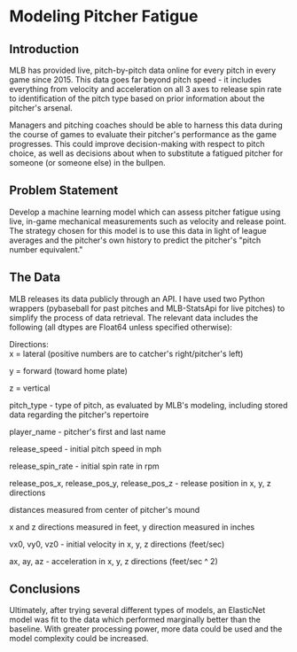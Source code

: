 # Modeling Pitcher Fatigue

## Introduction

MLB has provided live, pitch-by-pitch data online for every pitch in every game since 2015.  This data goes far beyond pitch speed - it includes everything from velocity and acceleration on all 3 axes to release spin rate to identification of the pitch type based on prior information about the pitcher's arsenal.

Managers and pitching coaches should be able to harness this data during the course of games to evaluate their pitcher's performance as the game progresses.  This could improve decision-making with respect to pitch choice, as well as decisions about when to substitute a fatigued pitcher for someone (or someone else) in the bullpen.


## Problem Statement

Develop a machine learning model which can assess pitcher fatigue using live, in-game mechanical measurements such as velocity and release point.  The strategy chosen for this model is to use this data in light of league averages and the pitcher's own history to predict the pitcher's "pitch number equivalent."

##  The Data

MLB releases its data publicly through an API.  I have used two Python wrappers (pybaseball for past pitches and MLB-StatsApi for live pitches) to simplify the process of data retrieval.  The relevant data includes the following (all dtypes are Float64 unless specified otherwise):

Directions:  
x = lateral (positive numbers are to catcher's right/pitcher's left)
<p>
y = forward (toward home plate)
<p>
z = vertical
<p>pitch_type - type of pitch, as evaluated by MLB's modeling, including stored data regarding the pitcher's repertoire
<p>player_name - pitcher's first and last name 
<p>release_speed - initial pitch speed in mph
<p>release_spin_rate - initial spin rate in rpm
<p>release_pos_x, release_pos_y, release_pos_z - release position in x, y, z directions
<p>distances measured from center of pitcher's mound
<p><p>x and z directions measured in feet, y direction measured in inches
<p>vx0, vy0, vz0 - initial velocity in x, y, z directions (feet/sec)
<p><p>ax, ay, az - acceleration in x, y, z directions (feet/sec ^ 2)
    
##  Conclusions
    
Ultimately, after trying several different types of models, an ElasticNet model was fit to the data which performed marginally better than the baseline.  With greater processing power, more data could be used and the model complexity could be increased.
